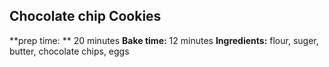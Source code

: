 ## Chocolate chip Cookies
**prep time: ** 20 minutes
**Bake time:** 12 minutes
**Ingredients:** flour, suger, butter, chocolate chips, eggs
